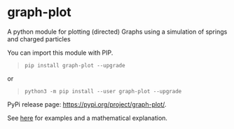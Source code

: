 # graph-plot

A python module for plotting (directed) Graphs using a simulation of springs and charged particles

You can import this module with PIP.

>`pip install graph-plot --upgrade`

or

>`python3 -m pip install --user graph-plot --upgrade`

PyPi release page: https://pypi.org/project/graph-plot/.

See [here](https://share.cocalc.com/share/f6aee960-eb32-4259-a1ff-cddafc5864a0/New%20Projects%20and%20Problems/Springboard%20Graphs.ipynb?viewer=embed) for examples and a mathematical explanation.
